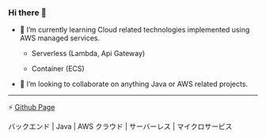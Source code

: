 ### Hi there 👋

- 🌱 I’m currently learning Cloud related technologies implemented using AWS managed services.
 
  - Serverless (Lambda, Api Gateway)

  - Container (ECS)

- 👯 I’m looking to collaborate on anything Java or AWS related projects.

<hr />

⚡ [Github Page](https://christoferson.github.io/content.html)

バックエンド | Java | AWS クラウド | サーバーレス | マイクロサービス

<!--
**christoferson/christoferson** is a ✨ _special_ ✨ repository because its `README.md` (this file) appears on your GitHub profile.

Here are some ideas to get you started:

- 🔭 I’m currently working on ...
- 🌱 I’m currently learning ...
- 👯 I’m looking to collaborate on ...
- 🤔 I’m looking for help with ...
- 💬 Ask me about ...
- 📫 How to reach me: ...
- 😄 Pronouns: ...
- ⚡ Fun fact: ...
-->
